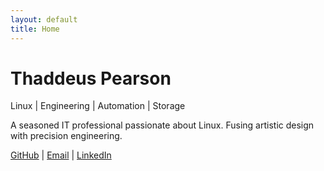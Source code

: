 ```yaml
---
layout: default
title: Home
---
```


<div class="neon-border">

  <h1 class="hero-name">Thaddeus Pearson</h1>

  <div class="hero-center">
    Linux | Engineering | Automation | Storage
  </div>

  <p class="intro-text">
    A seasoned IT professional passionate about Linux.
    Fusing artistic design with precision engineering.
  </p>

  <div class="social-links">
    <a href="https://github.com/pearson-thaddeus-l" target="_blank">GitHub</a> |
    <a href="mailto:thaddeus@imap.cc">Email</a> |
    <a href="https://linkedin.com/in/thaddeuspearson" target="_blank">LinkedIn</a>
  </div>

</div>

